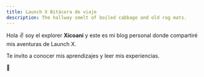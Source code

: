 ```yaml
---
title: Launch X Bitácora de viaje
description: The hallway smelt of boiled cabbage and old rag mats.
---
```


Hola ✌️  soy el explorer **Xicoani** y este es mi blog personal donde compartiré mis aventuras de Launch X.

Te invito a conocer mis aprendizajes y leer mis experiencias.

🚀
